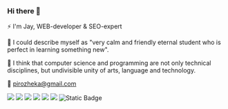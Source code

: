 <h3>Hi there 👋</h3>
<p>⚡ I'm Jay, WEB-developer & SEO-expert</p>
<p>📔 I could describe myself as "very calm and friendly eternal student who is perfect in learning something new".</p>

<p>🤔 I think that computer science and programming are not only technical disciplines, but undivisible unity of arts, language and technology.</p>

📧 pirozheka@gmail.com

![](https://img.shields.io/badge/OS-Linux-FCC624?style=flat-square&logo=linux&logoColor=black)
![](https://img.shields.io/badge/Code-Python-3776AB?style=flat-square&logo=python&logoColor=white)
![](https://img.shields.io/badge/Code-JavaScript-F7DF1E?style=flat-square&logo=javascript&logoColor=black)
![](https://img.shields.io/badge/Tools-Docker-2496ED?style=flat-square&logo=docker&logoColor=white)
![](https://img.shields.io/badge/Tools-Git-F05032?style=flat-square&logo=git&logoColor=white)
![](https://img.shields.io/badge/styling-Tailwind_CSS-blue?style=flat-square&logo=tailwindcss&logoColor=%230ea5e9)
![Static Badge](https://img.shields.io/badge/styling-Bootstrap-violet?style=flat-square&logo=bootstrap&logoColor=violet)



